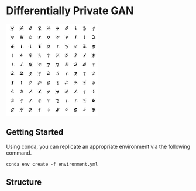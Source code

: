 # Differentially Private GAN

<img src="example.png" width="250px">

## Getting Started

Using conda, you can replicate an appropriate environment via the following command.

```
conda env create -f environment.yml
```

## Structure



